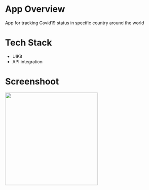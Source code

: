 # App Overview
App for tracking Covid19 status in specific country around the world

# Tech Stack
- UIKit
- API integration

# Screenshoot
<img width="300px" src="https://github.com/windywu812/Covid19-Tracker/assets/63775386/dc68f1db-4afa-4ad1-a312-30de106a5b5a" />
